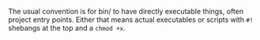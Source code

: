 The usual convention is for bin/ to have directly executable things, often
project entry points. Either that means actual executables or scripts with `#!`
shebangs at the top and a `chmod +x`.

